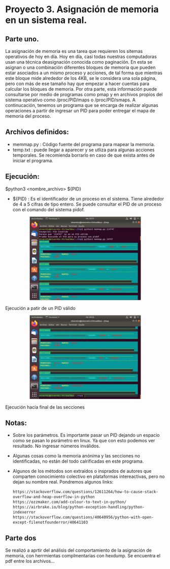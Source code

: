 # Proyecto 3. Asignación de memoria en un sistema real.

## Parte uno.

La asignación de memoria es una tarea que requieren los sitemas operativos de hoy en día. Hoy en día, casi todas nuestras 
computadoras usan una técnica deasignación conocida como paginación. En esta se asignan o una combinación diferentes bloques
de memoria que pueden estar asociados a un mismo proceso y acciones, de tal forma que mientras este bloque mide alrededor de
los 4KB, se le considera una sola página, pero con más de ese tamaño hay que empezar a hacer cuentas para calcular los bloques
de memoria. Por otra parte, esta información puede consultarse por medio de programas como pmap y en archivos propios del
sistema operativo como /proc/PID/maps o /proc/PID/smaps. A continucación, tenemos un programa que se encarga de realizar 
algunas operaciones a partir de ingresar un PID para poder entregar el mapa de memoria del proceso.


## Archivos definidos:

- memmap.py : Código fuente del programa para mapear la memoria.
- temp.txt : puede llegar a aparecer y se utliza para algunas acciones temporales. Se recomienda borrarlo en caso de que exista antes de iniciar el programa.
## Ejecución:
   
   $python3 <nombre_archivo> ${PID}
   
   - ${PID} : Es el identificador de un proceso en el sistema. Tiene alrededor de 4 a 5 cifras de tipo entero.
              Se puede consultar el PID de un proceso con el comando del sistema pidof.
              
<p align="center"><img src="Captura de pantalla de 2020-05-08 20-31-58.png" width="350"/> </p>
  Ejecución a patir de un PID válido
              
<p align="center"><img src="Captura de pantalla de 2020-05-08 20-32-07.png" width="350"/> </p>
  Ejecución hacia final de las secciones

## Notas:

- Sobre los parámetros. Es importante pasar un PID dejando un espacio como se pasan lo psrámetro en linux. Ya que con esto podemos ver resultado. No ingresar números inválidos.
- Algunas cosas como la memoria anónima y las secciones no identificadas, no están del todo calrificadas en este programa.
- Algunos de los métodos son extraídos o insprados de autores que comparten conocimiento colectivo en plataformas intereactivas, pero no dejan su nombre real. Pondremos algunos links:
      
      https://stackoverflow.com/questions/12611264/how-to-cause-stack-overflow-and-heap-overflow-in-python
      https://ozzmaker.com/add-colour-to-text-in-python/
      https://airbrake.io/blog/python-exception-handling/python-indexerror
      https://stackoverflow.com/questions/40640956/python-with-open-except-filenotfounderror/40641103

## Parte dos

Se realizó a aprtir del análisis del comportamiento de la asignación de memoria, con herrmientas complmentarias con hexdump.
Se encuentra el pdf entre los archivos...
